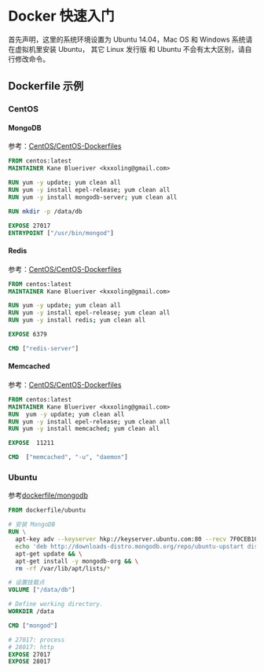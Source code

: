 # Docker 快速入门

首先声明，这里的系统环境设置为 Ubuntu 14.04，Mac OS 和 Windows 系统请在虚拟机里安装 Ubuntu，
其它 Linux 发行版 和 Ubuntu 不会有太大区别，请自行修改命令。


## Dockerfile 示例

### CentOS

#### MongoDB

参考：[CentOS/CentOS-Dockerfiles](https://github.com/CentOS/CentOS-Dockerfiles/blob/master/mongodb/centos7/Dockerfile)

```dockerfile
FROM centos:latest
MAINTAINER Kane Blueriver <kxxoling@gmail.com>

RUN yum -y update; yum clean all
RUN yum -y install epel-release; yum clean all
RUN yum -y install mongodb-server; yum clean all

RUN mkdir -p /data/db

EXPOSE 27017
ENTRYPOINT ["/usr/bin/mongod"]
```

#### Redis

参考：[CentOS/CentOS-Dockerfiles](https://github.com/CentOS/CentOS-Dockerfiles/blob/master/redis/centos7/Dockerfile)

```dockerfile
FROM centos:latest
MAINTAINER Kane Blueriver <kxxoling@gmail.com>

RUN yum -y update; yum clean all
RUN yum -y install epel-release; yum clean all
RUN yum -y install redis; yum clean all

EXPOSE 6379

CMD ["redis-server"]
```

#### Memcached

参考：[CentOS/CentOS-Dockerfiles](https://github.com/CentOS/CentOS-Dockerfiles/blob/master/memcached/centos7/Dockerfile)

```dockerfile
FROM centos:latest
MAINTAINER Kane Blueriver <kxxoling@gmail.com>
RUN  yum -y update; yum clean all
RUN yum -y install epel-release; yum clean all
RUN yum -y install memcached; yum clean all

EXPOSE  11211

CMD  ["memcached", "-u", "daemon"]
```


### Ubuntu

参考[dockerfile/mongodb](https://registry.hub.docker.com/u/dockerfile/mongodb/dockerfile/)

```dockerfile
FROM dockerfile/ubuntu

# 安装 MongoDB
RUN \
  apt-key adv --keyserver hkp://keyserver.ubuntu.com:80 --recv 7F0CEB10 && \
  echo 'deb http://downloads-distro.mongodb.org/repo/ubuntu-upstart dist 10gen' > /etc/apt/sources.list.d/mongodb.list && \
  apt-get update && \
  apt-get install -y mongodb-org && \
  rm -rf /var/lib/apt/lists/*

# 设置挂载点
VOLUME ["/data/db"]

# Define working directory.
WORKDIR /data

CMD ["mongod"]

# 27017: process
# 28017: http
EXPOSE 27017
EXPOSE 28017
```
